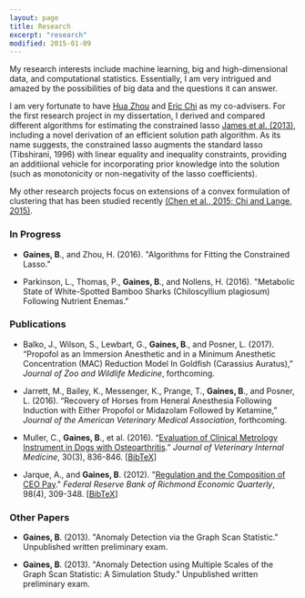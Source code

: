 ```yaml
---
layout: page
title: Research
excerpt: "research"
modified: 2015-01-09
---
```


My research interests include machine learning, big and high-dimensional data, and computational statistics. Essentially, I am very intrigued and amazed by the possibilities of big data and the questions it can answer.

I am very fortunate to have [Hua Zhou](http://hua-zhou.github.io/) and [Eric Chi](www.ericchi.com) as my co-advisers.  For the first research project in my dissertation, I derived and compared different algorithms for estimating the constrained lasso [James et al. (2013)](https://pdfs.semanticscholar.org/d018/79fd336ca22556681a313acdbbc7a3be6afd.pdf), including a novel derivation of an efficient solution path algorithm.  As its name suggests, the constrained lasso augments the standard lasso (Tibshirani, 1996) with linear equality and inequality constraints, providing an additiional vehicle for incorporating prior knowledge into the solution (such as monotonicity or non-negativity of the lasso coefficients).

My other research projects focus on extensions of a convex formulation of clustering that has been studied recently [(Chen et al., 2015;](http://journals.plos.org/ploscompbiol/article?id=10.1371%2Fjournal.pcbi.1004228)[ Chi and Lange, 2015)](http://www.tandfonline.com/doi/abs/10.1080/10618600.2014.948181#.VHVPyt5WVzo).

### In Progress

* **Gaines, B**., and Zhou, H. (2016).  "Algorithms for Fitting the Constrained Lasso."

* Parkinson, L., Thomas, P., **Gaines, B**., and Nollens, H.  (2016). "Metabolic State of White-Spotted Bamboo Sharks (Chiloscyllium plagiosum) Following Nutrient Enemas."

### Publications
- Balko, J., Wilson, S., Lewbart, G., **Gaines, B**., and Posner, L. (2017).  “Propofol as an Immersion Anesthetic and in a Minimum Anesthetic Concentration (MAC) Reduction Model In Goldfish (Carassius Auratus),”  *Journal of Zoo and Wildlife Medicine*, forthcoming.

- Jarrett, M., Bailey, K., Messenger, K., Prange, T., **Gaines, B**., and Posner, L. (2016).  “Recovery of Horses from Heneral Anesthesia Following Induction with Either Propofol or Midazolam Followed by Ketamine,”  *Journal of the American Veterinary Medical Association*, forthcoming.

- Muller, C., **Gaines, B**., et al. (2016).  “[Evaluation of Clinical Metrology Instrument in Dogs with Osteoarthritis](https://www.ncbi.nlm.nih.gov/pubmed/26971876).”  *Journal of Veterinary Internal Medicine*, 30(3), 836-846. [[BibTeX](http://brgaines.github.io/research/mullerGaines16.bib)]

- Jarque, A., and **Gaines, B**. (2012). "[Regulation and the Composition of CEO Pay](https://www.richmondfed.org/publications/research/economic_quarterly/2012/q4/pdf/jarque.pdf)." *Federal Reserve Bank of Richmond Economic Quarterly*, 98(4), 309-348. [[BibTeX](http://brgaines.github.io/research/jarqueGaines12.bib)]

### Other Papers

* **Gaines, B**. (2013). "Anomaly Detection via the Graph Scan Statistic." Unpublished written preliminary exam.

* **Gaines, B**. (2013). "Anomaly Detection using Multiple Scales of the Graph Scan Statistic: A Simulation Study." Unpublished written preliminary exam.